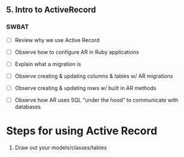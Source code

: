 ## 5. Intro to ActiveRecord
### SWBAT

- [ ] Review why we use Active Record
- [ ] Observe how to configure AR in Ruby applications
- [ ] Explain what a migration is 
- [ ] Observe creating & updating columns & tables w/ AR migrations
- [ ] Observe creating & updating rows w/ built in AR methods
- [ ] Observe how AR uses SQL “under the hood” to communicate with databases


# Steps for using Active Record 
1. Draw out your models/classes/tables 